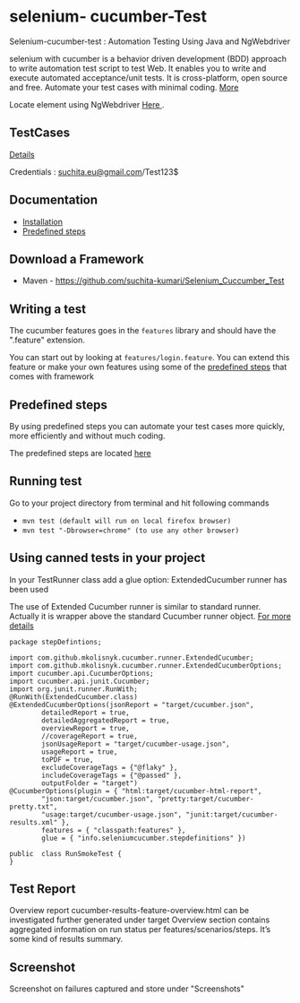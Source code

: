 selenium- cucumber-Test
=================

Selenium-cucumber-test : Automation Testing Using Java and NgWebdriver

selenium with cucumber is a behavior driven development (BDD) approach to write automation test script to test Web.
It enables you to write and execute automated acceptance/unit tests.
It is cross-platform, open source and free.
Automate your test cases with minimal coding.
[More](https://cucumber.io/docs)

Locate element using NgWebdriver
[Here ](https://github.com/paul-hammant/ngWebDriver).

TestCases 
---------------------
[Details](https://mobtestmanagement.testrail.net/index.php?/suites/view/1&group_by=cases:section_id&group_order=asc&group_id=2)

Credentials : suchita.eu@gmail.com/Test123$
 

Documentation
-------------
* [Installation](doc/installation.md)
* [Predefined steps](doc/canned_steps.md)

Download a Framework
--------------
* Maven - https://github.com/suchita-kumari/Selenium_Cuccumber_Test

Writing a test
--------------

The cucumber features goes in the `features` library and should have the ".feature" extension.

You can start out by looking at `features/login.feature`. You can extend this feature or make your own features using some of the [predefined steps](doc/canned_steps.md) that comes with framework


Predefined steps
-----------------
By using predefined steps you can automate your test cases more quickly, more efficiently and without much coding.

The predefined steps are located [here](doc/canned_steps.md)

Running test
--------------

Go to your project directory from terminal and hit following commands
* `mvn test (default will run on local firefox browser)`
* `mvn test "-Dbrowser=chrome" (to use any other browser)`

Using canned tests in your project
----------------------------------

In your TestRunner class add a glue option: ExtendedCucumber runner has been used

The use of Extended Cucumber runner is similar to standard runner. Actually it is wrapper above the standard Cucumber runner object. [For more details](http://mkolisnyk.github.io/cucumber-reports/extended-cucumber-runner) 


```
package stepDefintions;

import com.github.mkolisnyk.cucumber.runner.ExtendedCucumber;
import com.github.mkolisnyk.cucumber.runner.ExtendedCucumberOptions;
import cucumber.api.CucumberOptions;
import cucumber.api.junit.Cucumber;
import org.junit.runner.RunWith;
@RunWith(ExtendedCucumber.class)
@ExtendedCucumberOptions(jsonReport = "target/cucumber.json",
        detailedReport = true,
        detailedAggregatedReport = true,
        overviewReport = true,
        //coverageReport = true,
        jsonUsageReport = "target/cucumber-usage.json",
        usageReport = true,
        toPDF = true,
        excludeCoverageTags = {"@flaky" },
        includeCoverageTags = {"@passed" },
        outputFolder = "target")
@CucumberOptions(plugin = { "html:target/cucumber-html-report",
        "json:target/cucumber.json", "pretty:target/cucumber-pretty.txt",
        "usage:target/cucumber-usage.json", "junit:target/cucumber-results.xml" },
        features = { "classpath:features" },
        glue = { "info.seleniumcucumber.stepdefinitions" })

public  class RunSmokeTest {
}

```

Test Report
--------------
Overview report cucumber-results-feature-overview.html can be investigated further generated under target 
Overview section contains aggregated information on run status per features/scenarios/steps. It’s some kind of results summary.

Screenshot
--------------

Screenshot on failures captured and store under "Screenshots"



